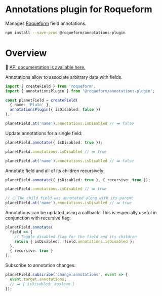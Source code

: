 # Annotations plugin for Roqueform

Manages [Roqueform](https://github.com/smikhalevski/roqueform#readme) field annotations.

```sh
npm install --save-prod @roqueform/annotations-plugin
```

# Overview

🔎 [API documentation is available here.](https://smikhalevski.github.io/roqueform/modules/annotations_plugin.html)

Annotations allow to associate arbitrary data with fields.

```ts
import { createField } from 'roqueform';
import { annotationsPlugin } from '@roqueform/annotations-plugin';

const planetField = createField(
  { name: 'Pluto' },
  annotationsPlugin({ isDisabled: false })
);

planetField.at('name').annotations.isDisabled // ⮕ false
```

Update annotations for a single field:

```ts
planetField.annotate({ isDisabled: true });

planetField.annotations.isDisabled // ⮕ true

planetField.at('name').annotations.isDisabled // ⮕ false
```

Annotate field and all of its children recursively:

```ts
planetField.annotate({ isDisabled: true }, { recursive: true });

planetField.annotations.isDisabled // ⮕ true

// 🌕 The child field was annotated along with its parent
planetField.at('name').annotations.isDisabled // ⮕ true
```

Annotations can be updated using a callback. This is especially useful in conjunction with recursive flag:

```ts
planetField.annotate(
  field => {
    // Toggle disabled flag for the field and its children
    return { isDisabled: !field.annotations.isDisabled };
  },
  { recursive: true }
);
```

Subscribe to annotation changes:

```ts
planetField.subscribe('change:annotations', event => {
  event.target.annotations;
  // ⮕ { isDisabled: boolean }
});
```
